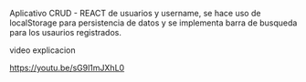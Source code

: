 Aplicativo CRUD - REACT de usuarios y username, se hace uso de localStorage para persistencia de datos y se implementa barra de busqueda para los usaurios registrados.

video explicacion

https://youtu.be/sG9l1mJXhL0
